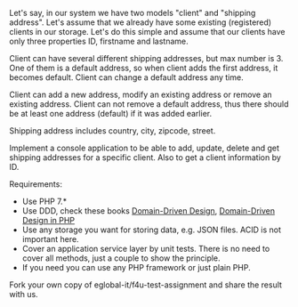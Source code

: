 Let's say, in our system we have two models "client" and "shipping address". Let's assume that we already have some existing (registered) clients in our storage. Let's do this simple and assume that our clients have only three properties ID, firstname and lastname.

Client can have several different shipping addresses, but max number is 3. One of them is a default address, so when client adds the first address, it becomes default. Client can change a default address any time.

Client can add a new address, modify an existing address or remove an existing address. Client can not remove a default address, thus there should be at least one address (default) if it was added earlier.

Shipping address includes country, city, zipcode, street.

Implement a console application to be able to add, update, delete and get shipping addresses for a specific client. Also to get a client information by ID.

Requirements: 
- 	Use PHP 7.*
- 	Use DDD, check these books [Domain-Driven Design](https://www.amazon.com/exec/obidos/ASIN/0321125215/domainlanguag-20 "Domain-Driven Design"), [Domain-Driven Design in PHP](https://leanpub.com/ddd-in-php "Domain-Driven Design in PHP")
- 	Use any storage you want for storing data, e.g. JSON files. ACID is not important here.
- 	Cover an application service layer by unit tests. There is no need to cover all methods, just a couple to show the principle.
- 	If you need you can use any PHP framework or just plain PHP.

Fork your own copy of eglobal-it/f4u-test-assignment and share the result with us.
